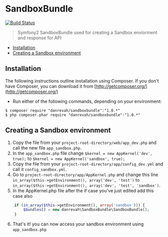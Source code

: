 # SandboxBundle &nbsp; 
[![Build Status](https://travis-ci.org/danrevah/SandboxBundle.svg?branch=master)](https://travis-ci.org/danrevah/SandboxBundle)

> Symfony2 SandboxBundle
> used for creating a Sandbox enviorment and response for API

 * [Installation](#installation)
 * [Creating a Sandbox environment](#creating-a-sandbox-environment)

## Installation

The following instructions outline installation using Composer. If you don't
have Composer, you can download it from [http://getcomposer.org/](http://getcomposer.org/)

 * Run either of the following commands, depending on your environment:

```
$ composer require "danrevah/sandboxbundle":"1.0.*" 
$ php composer.phar require "danrevah/sandboxbundle":"1.0.*"
```


## Creating a Sandbox environment

1. Copy the file from your `project-root-directory/web/app_dev.php` and call the new file `app_sandbox.php`.
2. In the `app_sandbox.php` file change `$kernel = new AppKernel('dev', true);` to `$kernel = new AppKernel('sandbox', true);`
3. Copy the file from your `project-root-directory/app/config_dev.yml` and call it `config_sandbox.yml`.
4. Go to `project-root-directory/app/AppKernel.php` and change this line `in_array($this->getEnvironment(), array('dev', 'test')` to `in_array($this->getEnvironment(), array('dev', 'test', 'sandbox')`.
5. In the AppKernel.php file after the if case you've just edited add this case also
```php
    if (in_array($this->getEnvironment(), array('sandbox'))) {
        $bundles[] = new danrevah\SandboxBundle\SandboxBundle();
    }
```
6. That's it! you can now access your sandbox environment using `app_sandbox.php`

